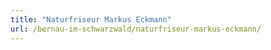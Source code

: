 ```yaml
---
title: "Naturfriseur Markus Eckmann"
url: /bernau-im-schwarzwald/naturfriseur-markus-eckmann/
---
```

